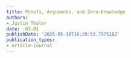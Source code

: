 ```yaml
---
title: Proofs, Arguments, and Zero-Knowledge
authors:
- Justin Thaler
date: -01-01
publishDate: '2025-05-18T16:29:53.797518Z'
publication_types:
- article-journal
---
```

